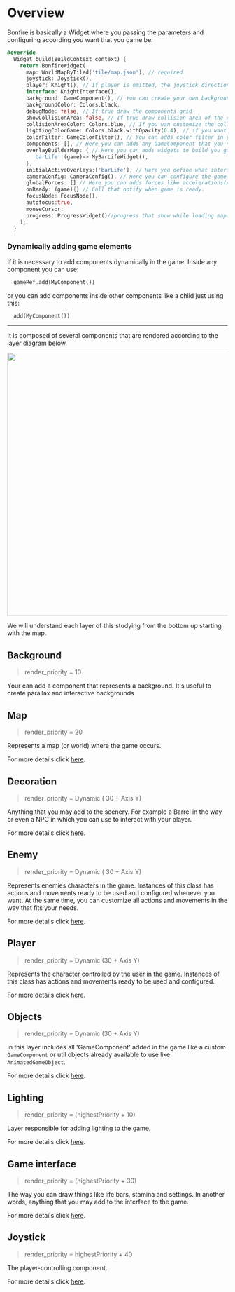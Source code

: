 # Overview

Bonfire is basically a Widget where you passing the parameters and configuring according you want that you game be.

```dart
@override
  Widget build(BuildContext context) {
    return BonfireWidget(
      map: WorldMapByTiled('tile/map.json'), // required
      joystick: Joystick(), 
      player: Knight(), // If player is omitted, the joystick directional will control the map view, being very useful in the process of building maps
      interface: KnightInterface(),
      background: GameComponent(), // You can create your own background (to use parallax for example) extending from `GameComponent`
      backgroundColor: Colors.black,
      debugMode: false, // If true draw the components grid
      showCollisionArea: false, // If true draw collision area of the elements
      collisionAreaColor: Colors.blue, // If you wan customize the collision area color.
      lightingColorGame: Colors.black.withOpacity(0.4), // if you want to add general lighting for the game
      colorFilter: GameColorFilter(), // You can adds color filter in your game to give the special touch.
      components: [], // Here you can adds any GameComponent that you need.
      overlayBuilderMap: { // Here you can adds widgets to build you game interface.
        'barLife':(game)=> MyBarLifeWidget(),
      },
      initialActiveOverlays:['barLife'], // Here you define what interfaces passed in `overlayBuilderMap` could be show when start the game.
      cameraConfig: CameraConfig(), // Here you can configure the game camera. Can set zoom, speed, etc.
      globalForces: [] // Here you can adds forces like accelerations(AccelerationForce2D), resistences(ResistenceForce2D) or linear(LinearForce2D) that will be afeect the all GameComponents that using the `HandleForces` mixin
      onReady: (game){} // Call that notify when game is ready.
      focusNode: FocusNode(),
      autofocus:true,
      mouseCursor:
      progress: ProgressWidget()//progress that show while loading map.
    );
  }
```

### Dynamically adding game elements

If it is necessary to add components dynamically in the game. Inside any component you can use:

```dart
  gameRef.add(MyComponent())
```

or you can add components inside other components like a child just using this:

```dart
  add(MyComponent())
```

---

It is composed of several components that are rendered according to the layer diagram below.

<img src="_media/layers.png" width="600"/>

We will understand each layer of this studying from the bottom up starting with the map.

## Background

> render_priority = 10

Your can add a component that represents a background. It's useful to create parallax and interactive backgrounds

## Map

> render_priority = 20

Represents a map (or world) where the game occurs.

For more details click [here](map).

## Decoration

> render_priority = Dynamic ( 30 + Axis Y)

Anything that you may add to the scenery. For example a Barrel in the way or even a NPC in which you can use to interact with your player.

For more details click [here](decoration).

## Enemy

> render_priority = Dynamic ( 30 + Axis Y)

Represents enemies characters in the game. Instances of this class has actions and movements ready to be used and configured whenever you want. At the same time, you can customize all actions and movements in the way that fits your needs.

For more details click [here](enemy).

## Player

> render_priority = Dynamic (30 + Axis Y)

Represents the character controlled by the user in the game. Instances of this class has actions and movements ready to be used and configured.

For more details click [here](player).

## Objects

> render_priority = Dynamic (30 +  Axis Y)

In this layer includes all 'GameComponent' added in the game like a custom `GameComponent` or util objects already available to use like `AnimatedGameObject`.

For more details click [here](objects).

## Lighting

> render_priority = (highestPriority + 10)

Layer responsible for adding lighting to the game.

For more details click [here](lighting).

## Game interface

> render_priority = (highestPriority + 30)

The way you can draw things like life bars, stamina and settings. In another words, anything that you may add to the interface to the game.

For more details click [here](game_interface).

## Joystick

> render_priority = highestPriority + 40

The player-controlling component.

For more details click [here](joystick).